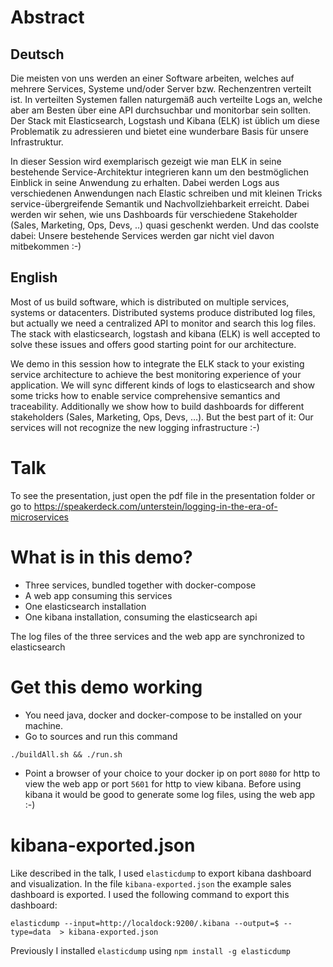 # Abstract
## Deutsch
Die meisten von uns werden an einer Software arbeiten, welches auf mehrere Services, Systeme und/oder Server bzw. Rechenzentren verteilt ist. In verteilten Systemen fallen naturgemäß auch verteilte Logs an, welche aber am Besten über eine API durchsuchbar und monitorbar sein sollten. Der Stack mit Elasticsearch, Logstash und Kibana (ELK) ist üblich um diese Problematik zu adressieren und bietet eine wunderbare Basis für unsere Infrastruktur.

In dieser Session wird exemplarisch gezeigt wie man ELK in seine bestehende Service-Architektur integrieren kann um den bestmöglichen Einblick in seine Anwendung zu erhalten. Dabei werden Logs aus verschiedenen Anwendungen nach Elastic schreiben und mit kleinen Tricks service-übergreifende Semantik und Nachvollziehbarkeit erreicht. Dabei werden wir sehen, wie uns Dashboards für verschiedene Stakeholder (Sales, Marketing, Ops, Devs, ..) quasi geschenkt werden. Und das coolste dabei: Unsere bestehende Services werden gar nicht viel davon mitbekommen :-)


## English
Most of us build software, which is distributed on multiple services, systems or datacenters. Distributed systems produce distributed log files, but actually we need a centralized API to monitor and search this log files. The stack with elasticsearch, logstash and kibana (ELK) is well accepted to solve these issues and offers good starting point for our architecture.We demo in this session how to integrate the ELK stack to your existing service architecture to achieve the best monitoring experience of your application. We will sync different kinds of logs to elasticsearch and show some tricks how to enable service comprehensive semantics and traceability. Additionally we show how to build dashboards for different stakeholders (Sales, Marketing, Ops, Devs, …). But the best part of it: Our services will not recognize the new logging infrastructure :-)

# Talk

To see the presentation, just open the pdf file in the presentation folder or go to https://speakerdeck.com/unterstein/logging-in-the-era-of-microservices

# What is in this demo?
- Three services, bundled together with docker-compose
- A web app consuming this services
- One elasticsearch installation
- One kibana installation, consuming the elasticsearch api

The log files of the three services and the web app are synchronized to elasticsearch


# Get this demo working
- You need java, docker and docker-compose to be installed on your machine.
- Go to sources and run this command

```
./buildAll.sh && ./run.sh
```

- Point a browser of your choice to your docker ip on port ```8080``` for http to view the web app or port ```5601``` for http to view kibana. Before using kibana it would be good to generate some log files, using the web app :-)

# kibana-exported.json
Like described in the talk, I used ```elasticdump``` to export kibana dashboard and visualization. In the file ```kibana-exported.json``` the example sales dashboard is exported. I used the following command to export this dashboard:

```
elasticdump --input=http://localdock:9200/.kibana --output=$ --type=data  > kibana-exported.json
```

Previously I installed ```elasticdump``` using ```npm install -g elasticdump```

